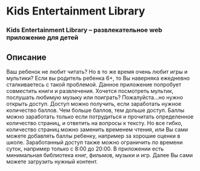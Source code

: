 # Kids Entertainment Library

### __Kids Entertainment Library – развлекательное web приложение для детей__

## Описание

Ваш ребенок не любит читать? Но в то же время очень любит игры и мультики?
Если вы родитель ребенка 6+, то Вы наверняка ежедневно сталкиваетесь с такой проблемой.
Данное приложение попробует совместить книги и развлечения.
Хочется посмотреть мультик, послушать любимую музыку или поиграть? Пожалуйста...но нужно открыть доступ.
Доступ можно получить, если заработать нужное количество баллов. Чем больше баллов, тем дольше доступ.
Баллы можно заработать только если потрудиться и прочитать определенное количество страниц, и ответить на вопросы к тексту.
Но все гибко, количество страниц можно заменить временем чтения, или Вы сами можете добавлять баллы ребенку, например за хорошие оценки в школе.
Заработанный доступ также можно ограничить по времени суток, например только с 8:00 до 20:00.
В приложении есть минимальная библиотека книг, фильмов, музыки и игр. Далее Вы сами можете загрузить нужный контент.